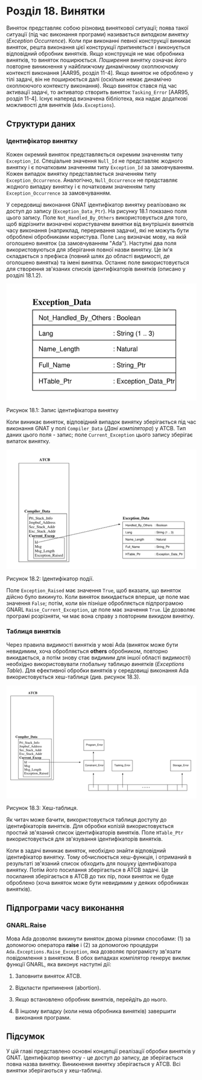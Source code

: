 # Розділ 18. Винятки

Виняток представляє собою різновид виняткової ситуації; поява такої
ситуації (під час виконання програми) називається *випадком винятку*
(*Exception Occurrence*). Коли при виконанні певної конструкції виникає
виняток, решта виконання цієї конструкції *припиняється* і виконується
відповідний обробник винятків. Якщо конструкція не має обробника
винятків, то виняток поширюється. *Поширення* винятку означає
його повторне виникнення у найближчому динамічному охоплюючому
контексті виконання \[AAR95, розділ 11-4\]. Якщо виняток не
оброблено у тілі задачі, він не поширюється далі (оскільки немає
динамічно охоплюючого контексту виконання). Якщо виняток стався під час
активації задачі, то активатор створить виняток `Tasking_Error` \[AAR95,
розділ 11-4\]. Існує наперед визначена бібліотека, яка надає
додаткові можливості для винятків (`Ada.Exceptions`).

## Структури даних

### Ідентифікатор винятку

Кожен окремий виняток представляється окремим значенням типу
`Exception_Id`. Спеціальне значення `Null_Id` не представляє жодного
винятку і є початковим значенням типу `Exception_Id` за
замовчуванням. Кожен випадок винятку представляється значенням типу
`Exception_Occurrence`. Аналогічно, `Null_Occurrence` не представляє
жодного випадку винятку і є початковим значенням типу `Exception_Occurrence`
за замовчуванням.

У середовищі виконання GNAT ідентифікатор винятку реалізовано як
доступ до запису (`Exception_Data_Ptr`). На рисунку 18.1 показано поля
цього запису. Поле `Not_Handled_By_Others` використовується для того,
щоб відрізнити визначені користувачем винятки від внутрішніх винятків
часу виконання (наприклад, переривання задачи), які не можуть бути
оброблені обробниками користува. Поле `Lang`
визначає мову, на якій оголошено виняток (за замовчуванням
"Ada"). Наступні два поля використовуються для зберігання повної
назви винятку. Це ім\'я складається з префікса (повний шлях до
області видимості, де оголошено винятка) та імені винятка.
Останнє поле використовується для створення зв\'язаних списків
ідентифікаторів винятків (описано у розділі 18.1.2).

![Запис ідентифікатора винятку](f18_1.png)

Рисунок 18.1: Запис ідентифікатора винятку

Коли виникає виняток, відповідний випадок винятку зберігається під час
виконання GNAT у полі `Compiler_Data` (*Дані компілятора*) у ATCB. Тип
даних цього поля - запис; поле `Current_Exception` цього запису
зберігає випаток винятку.

![Ідентифікатор події](f18_2.png)

Рисунок 18.2: Ідентифікатор події.

Поле `Exception_Raised` має значення `True`, щоб вказати, що виняток
дійсно було викинуто. Коли виняток викидається вперше, це поле має
значення `False`; потім, коли він пізніше обробляється підпрограмою
GNARL `Raise_Current_Exception`, це поле має значення `True`. Це
дозволяє програмі розрізняти, чи має вона справу з повторним
викидом винятку.

### Таблиця винятків

Через правила видимості винятків у мові Ada (виняток може бути
невидимим, хоча обробляється **others** обробником, повторно
викидається, а потім знову стає видимим для іншої області видимості)
необхідно використовувати глобальну таблицю *винятків* (*Exceptions
Table*). Для ефективної обробки винятків у середовищі виконання Ada
використовується хеш-таблиця (див. рисунок 18.3).

![Хеш-таблиця](f18_3.png)

Рисунок 18.3: Хеш-таблиця.

Як читач може бачити, використовується таблиця доступу до
ідентифікаторів винятків. Для обробки колізій використовується простий
зв\'язаний список ідентифікаторів винятків. Поле `HTable_Ptr`
використовується для зв\'язування ідентифікаторів винятків.

Коли в задачі виникає виняток, необхідно знайти відповідний
ідентифікатор винятку. Тому обчислюється хеш-функція, і отриманий в
результаті зв\'язаний список обходить для пошуку ідентифікатора
винятку. Потім його посилання зберігається в ATCB задачі. Це посилання
зберігається в ATCB до тих пір, поки виняток не буде оброблено (хоча
виняток може бути невидимим у деяких обробниках винятків).

## Підпрограми часу виконання

### GNARL.Raise

Мова Ada дозволяє викинути виняток двома різними способами: (1)
за допомогою оператора **raise** і (2) за допомогою процедури
`Ada.Exceptions.Raise_Exception`, яка дозволяє програмісту зв\'язати
повідомлення з винятком. В обох випадках компілятор генерує виклик
функції GNARL, яка виконує наступні дії:

1.  Заповнити виняток ATCB.

2.  Відкласти припинення (abortion).

3.  Якщо встановлено обробник винятків, перейдіть до нього.

4.  В іншому випадку (коли нема обробника винятків) завершити
    виконання програми.

## Підсумок

У цій главі представлено основні концепції реалізації обробки винятків
у GNAT. Ідентифікатор винятку - це доступ до запису, де зберігається
повна назва винятку. Виникнення винятку зберігається у ATCB. Всі
винятки зберігаються у хеш-таблиці.

